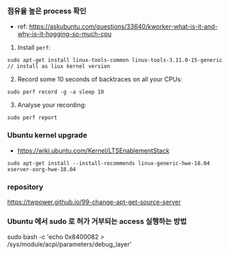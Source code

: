 ### 점유율 높은 process 확인
* ref: https://askubuntu.com/questions/33640/kworker-what-is-it-and-why-is-it-hogging-so-much-cpu
1. Install `perf`:
  
```sudo apt-get install linux-tools-common linux-tools-3.11.0-15-generic // install as liux kernel version```
  
2. Record some 10 seconds of backtraces on all your CPUs:
  
```sudo perf record -g -a sleep 10```
  
3. Analyse your recording:
  
```sudo perf report```

### Ubuntu kernel upgrade
* https://wiki.ubuntu.com/Kernel/LTSEnablementStack
```
sudo apt-get install --install-recommends linux-generic-hwe-18.04 xserver-xorg-hwe-18.04 
```
### repository 
https://twpower.github.io/99-change-apt-get-source-server

### Ubuntu 에서 sudo 로 허가 거부되는 access 실행하는 방법
sudo bash -c 'echo 0x8400082 > /sys/module/acpi/parameters/debug_layer'

